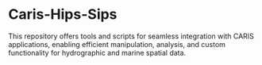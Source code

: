 # Caris-Hips-Sips
This repository offers tools and scripts for seamless integration with CARIS applications, enabling efficient manipulation, analysis, and custom functionality for hydrographic and marine spatial data.
